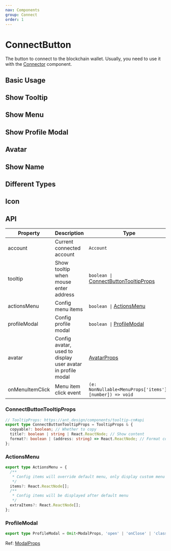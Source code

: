 ```yaml
---
nav: Components
group: Connect
order: 1
---
```


# ConnectButton

The button to connect to the blockchain wallet. Usually, you need to use it with the [Connector](../connector/index.md) component.

## Basic Usage

<code src="./demos/basic.tsx"></code>

## Show Tooltip

<code src="./demos/tooltip.tsx"></code>

## Show Menu

<code src="./demos/menu.tsx"></code>

## Show Profile Modal

<code src="./demos/profileModal.tsx"></code>

## Avatar

<code src="./demos/avatar.tsx"></code>

## Show Name

<code src="./demos/name.tsx"></code>

## Different Types

<code src="./demos/type.tsx"></code>

## Icon

<code src="./demos/icon.tsx"></code>

## API

| Property | Description | Type | Default | Version |
| --- | --- | --- | --- | --- |
| account | Current connected account | `Account` | - | - |
| tooltip | Show tooltip when mouse enter address | `boolean \|` [ConnectButtonTooltipProps](#connectbuttontooltipprops) | `true`, will display address by default | - |
| actionsMenu | Config menu items | `boolean \|` [ActionsMenu](#actionsmenu) | - | - |
| profileModal | Config profile modal | `boolean \|` [ProfileModal](#profilemodal) | - | - |
| avatar | Config avatar, used to display user avatar in profile modal | [AvatarProps](https://ant.design/components/avatar-cn#api) | - | - |
| onMenuItemClick | Menu item click event | `(e: NonNullable<MenuProps['items']>[number]) => void` | - | - |

### ConnectButtonTooltipProps

```ts
// TooltipProps: https://ant.design/components/tooltip-cn#api
export type ConnectButtonTooltipProps = TooltipProps & {
  copyable?: boolean; // Whether to copy
  title?: boolean | string | React.ReactNode; // Show content
  format?: boolean | (address: string) => React.ReactNode; // Format content
};
```

### ActionsMenu

```ts
export type ActionsMenu = {
  /**
   * Config items will override default menu, only display custom menu
   */
  items?: React.ReactNode[];
  /**
   * Config items will be displayed after default menu
   */
  extraItems?: React.ReactNode[];
};
```

### ProfileModal

```ts
export type ProfileModal = Omit<ModalProps, 'open' | 'onClose' | 'className'>;
```

Ref: [ModalProps](https://ant.design/components/modal#api)
